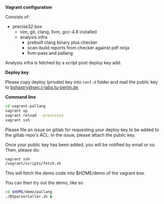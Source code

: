 **Vagrant configuration**

Consists of:

- precise32 box
  - vim, git, clang, llvm, gcc-4.8 installed
  - analysis infra
    - prebuilt clang binary plus checker
    - scan-build reports from checker against pdf ninja
    - llvm-pass and pallang

Analysis infra is fetched by a script post deploy key add.

**Deploy key**

Please copy deploy (private) key into `conf.d` folder and mail the public key to bshastry@sec.t-labs.tu-berlin.de

**Command line**

```bash
cd vagrant-pallang
vagrant up
vagrant reload --provision
vagrant ssh
```

Please file an issue on gitlab for requesting your deploy key to be added to the gitlab repo's ACL. In the issue, please attach the public key.

Once your public key has been added, you will be notified by email or so. Then, please do:

```bash
vagrant ssh
/vagrant/scripts/fetch.sh
```

This will fetch the demo code into $HOME/demo of the vagrant box.

You can then try out the demo, like so

```bash
cd $HOME/demo/pallang
./BSparserCaller.sh &
```

